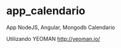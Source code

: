 app_calendario
==============

App NodeJS, Angular, Mongodb Calendario

Utilizando YEOMAN http://yeoman.io/
